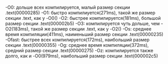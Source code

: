 -O0: дольше всех компилируется, малый размер секции .text(00000285) 
-O1: быстро компилиуется(271ms), такой же размер секции .text, как у -O0() 
-O2: быстрее компилируется(181ms), большой размер секции .text(000002b5) 
-O3: компилируется чуть дольше, чем -O2(183ms), такой же размер секции .text, как у -O2() 
-Os: среднее время компиляции(411ms), наименьший размер секции .text(00000235) 
-Ofast: быстрее всех компилируется(172ms), наибольший размер секции .text(00000355) 
-Og: среднее время компиляции(372ms), средний размер секции .text(00000275) 
-Oz: компилируется также долго, как и -O0(979ms), наибольший размер секции .text(000002c5)

